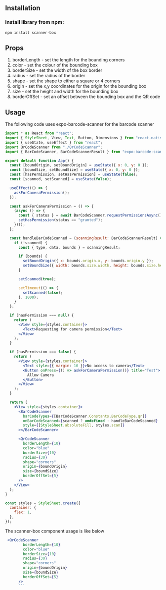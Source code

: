 ## Installation

### Install library from npm:

```bash
npm install scanner-box
```

## Props

1. borderLength - set the length for the bounding corners
2. color - set the colour of the bounding box
3. borderSize - set the width of the box border
4. radius - set the radius of the border
5. shape - set the shape to either a square or 4 corners
6. origin - set the x,y coordinates for the origin for the bounding box
7. size - set the height and width for the bounding box
8. borderOffSet - set an offset between the bounding box and the QR code

## Usage

The following code uses expo-barcode-scanner for the barcode scanner

```jsx
import * as React from "react";
import { StyleSheet, View, Text, Button, Dimensions } from "react-native";
import { useState, useEffect } from "react";
import QrCodeScanner from "./QrCodeScanner";
import { BarCodeScanner, BarCodeScannerResult } from "expo-barcode-scanner";

export default function App() {
  const [boundOrigin, setBoundOrigin] = useState({ x: 0, y: 0 });
  const [boundSize, setBoundSize] = useState({ x: 0, y: 0 });
  const [hasPermission, setHasPermission] = useState(false);
  const [scanned, setScanned] = useState(false);

  useEffect(() => {
    askForCameraPermission();
  });

  const askForCameraPermission = () => {
    (async () => {
      const { status } = await BarCodeScanner.requestPermissionsAsync();
      setHasPermission(status == "granted");
    })();
  };

  const handleBarCodeScanned = (scanningResult: BarCodeScannerResult) => {
    if (!scanned) {
      const { type, data, bounds } = scanningResult;

      if (bounds) {
        setBoundOrigin({ x: bounds.origin.x, y: bounds.origin.y });
        setBoundSize({ width: bounds.size.width, height: bounds.size.height });
      }

      setScanned(true);

      setTimeout(() => {
        setScanned(false);
      }, 1000);
    }
  };

  if (hasPermission === null) {
    return (
      <View style={styles.container}>
        <Text>Requesting for camera permission</Text>
      </View>
    );
  }

  if (hasPermission === false) {
    return (
      <View style={styles.container}>
        <Text style={{ margin: 10 }}>No access to camera</Text>
        <Button onPress={() => askForCameraPermission()} title="Test">
          Allow Camera
        </Button>
      </View>
    );
  }

  return (
    <View style={styles.container}>
      <BarCodeScanner
        barCodeTypes={[BarCodeScanner.Constants.BarCodeType.qr]}
        onBarCodeScanned={scanned ? undefined : handleBarCodeScanned}
        style={[StyleSheet.absoluteFill, styles.scan]}
      ></BarCodeScanner>

      <QrCodeScanner
        borderLength={10}
        color="blue"
        borderSize={10}
        radius={30}
        shape="corners"
        origin={boundOrigin}
        size={boundSize}
        borderOffSet={5}
      />
    </View>
  );
}

const styles = StyleSheet.create({
  container: {
    flex: 1,
  },
});
```

The scanner-box component usage is like below

````jsx
 <QrCodeScanner
        borderLength={10}
        color="blue"
        borderSize={10}
        radius={30}
        shape="corners"
        origin={boundOrigin}
        size={boundSize}
        borderOffSet={5}
      />
      ```



````
